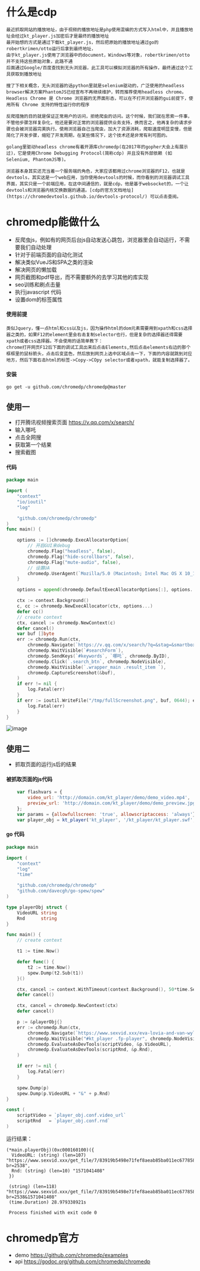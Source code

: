 # 什么是cdp
    最近抓取网站的播放地址，由于视频的播放地址是php使用混编的方式写入html中，并且播放地址会经过kt_player.js加密后才是最终的播放地址
    最开始想的方式是通过下载kt_player.js，然后把原始的播放地址通过go的robertkrimen/otto运行后拿到最终地址，
    由于kt_player.js使用了浏览器中的document，Windows等对象，robertkrimen/otto并不支持这些原始对象，此路不通
    后面通过Google/百度查找到无头浏览器，此工具可以模拟浏览器的所有操作，最终通过这个工具获取到播放地址
    
    搜了下相关概念，无头浏览器的话python里就是selenium驱动的，广泛使用的headless browser解决方案PhantomJS已经宣布不再继续维护，转而推荐使用headless chrome。Headless Chrome 是 Chrome 浏览器的无界面形态，可以在不打开浏览器的gui前提下，使用所有 Chrome 支持的特性运行你的程序
    
    反爬措施的目的就是保证正常用户的访问，拒绝爬虫的访问。这个时候，我们就在思索一件事，不管他步骤怎样复杂化，他还是要对正常的浏览器提供业务支持，换而言之，他再复杂的请求步骤也会被浏览器完美执行。使用浏览器自己当爬虫，加大了资源消耗，爬取速度明显变慢，但是简化了开发步骤，缩短了开发周期，在某些情况下，这个技术还是非常有利可图的。
    
    golang里驱动headless chrome有着开源库chromedp(在2017年的gopher大会上有展示过)，它是使用Chrome Debugging Protocol(简称cdp) 并且没有外部依赖 (如Selenium, PhantomJS等)。
    
    浏览器本身其实还充当着一个服务端的角色，大家应该都用过chrome浏览器的F12，也就是devtools，其实这是一个web应用，当你使用devtools的时候，而你看到的浏览器调试工具界面，其实只是一个前端应用，在这中间通信的，就是cdp，他是基于websocket的，一个让devtools和浏览器内核交换数据的通道。[cdp的官方文档地址](https://chromedevtools.github.io/devtools-protocol/) 可以点击查阅。
    
# chromedp能做什么
   - 反爬虫js，例如有的网页后台js自动发送心跳包，浏览器里会自动运行，不需要我们自动处理
   - 针对于前端页面的自动化测试
   - 解决类似VueJS和SPA之类的渲染
   - 解决网页的懒加载
   - 网页截图和pdf导出，而不需要额外的去学习其他的库实现
   - seo训练和刷点击量
   - 执行javascript 代码
   - 设置dom的标签属性
#### 使用前提
    类似Jquery，懂一点html和css以及js，因为操作html的dom元素需要用到xpath和css选择器之类的，如果F12的element里会右击复制selector也行，但是复杂的选择器还得需要xpath或者css选择器。不会使用的话简单教下：
    chrome打开网页F12后下面的调试工具出来后点击Elements,然后点击elements右边的那个框框里的鼠标箭头，点击后变蓝色，然后放到网页上选中区域点击一下，下面的内容就跳到对应地方，然后下面右击html的标签->Copy->COpy selector或者xpath，就能复制选择器了。
    
#### 安装
    go get -u github.com/chromedp/chromedp@master
    
## 使用一
   - 打开腾讯视频搜索页面 https://v.qq.com/x/search/
   - 输入哪吒
   - 点击全网搜
   - 获取第一个结果
   - 搜索截图
#### 代码
```go
package main

import (
	"context"
	"io/ioutil"
	"log"

	"github.com/chromedp/chromedp"
)
func main() {

	options := []chromedp.ExecAllocatorOption{
		// 开启GUI来debug
		chromedp.Flag("headless", false),
		chromedp.Flag("hide-scrollbars", false),
		chromedp.Flag("mute-audio", false),
		// 设置UA
		chromedp.UserAgent(`Mozilla/5.0 (Macintosh; Intel Mac OS X 10_14_6) AppleWebKit/537.36 (KHTML, like Gecko) Chrome/77.0.3865.120 Safari/537.36`),
	}

	options = append(chromedp.DefaultExecAllocatorOptions[:], options...)

	ctx := context.Background()
	c, cc := chromedp.NewExecAllocator(ctx, options...)
	defer cc()
	// create context
	ctx, cancel := chromedp.NewContext(c)
	defer cancel()
	var buf []byte
	err := chromedp.Run(ctx,
		chromedp.Navigate(`https://v.qq.com/x/search/?q=&stag=&smartbox_ab=`),
		chromedp.WaitVisible(`#searchForm`),
		chromedp.SendKeys(`#keywords`, `哪吒`, chromedp.ByID),
		chromedp.Click(`.search_btn`, chromedp.NodeVisible),
		chromedp.WaitVisible(`.wrapper_main .result_item `),
		chromedp.CaptureScreenshot(&buf),
	)
	if err != nil {
		log.Fatal(err)
	}
	if err := ioutil.WriteFile("/tmp/fullScreenshot.png", buf, 0644); err != nil {
		log.Fatal(err)
	}
}
```
![image](https://raw.githubusercontent.com/yijieyu/document/master/go/chormedp/fullScreenshot.png)

## 使用二
   - 抓取页面的运行js后的结果
   
#### 被抓取页面的js代码
```js
    var flashvars = {
        video_url: 'http://domain.com/kt_player/demo/demo_video.mp4',
        preview_url: 'http://domain.com/kt_player/demo/demo_preview.jpg'
    };
    var params = {allowfullscreen: 'true', allowscriptaccess: 'always'};
    var player_obj = kt_player('kt_player', '/kt_player/kt_player.swf', '600', '400', flashvars, params);
```
#### go 代码
```go
package main

import (
	"context"
	"log"
	"time"

	"github.com/chromedp/chromedp"
	"github.com/davecgh/go-spew/spew"
)

type playerObj struct {
	VideoURL string
	Rnd      string
}

func main() {
	// create context

	t1 := time.Now()

	defer func() {
		t2 := time.Now()
		spew.Dump(t2.Sub(t1))
	}()

	ctx, cancel := context.WithTimeout(context.Background(), 50*time.Second)
	defer cancel()

	ctx, cancel = chromedp.NewContext(ctx)
	defer cancel()

	p := &playerObj{}
	err := chromedp.Run(ctx,
		chromedp.Navigate(`https://www.sexvid.xxx/eva-lovia-and-van-wylde-have-sex-in-porn-parody-game-of-balls.html`),
		chromedp.WaitVisible("#kt_player .fp-player", chromedp.NodeVisible),
		chromedp.EvaluateAsDevTools(scriptVideo, &p.VideoURL),
		chromedp.EvaluateAsDevTools(scriptRnd, &p.Rnd),
	)

	if err != nil {
		log.Fatal(err)
	}

	spew.Dump(p)
	spew.Dump(p.VideoURL + "&" + p.Rnd)
}

const (
	scriptVideo = `player_obj.conf.video_url`
	scriptRnd   = `player_obj.conf.rnd`
)
```
运行结果：
```text
(*main.playerObj)(0xc000160100)({
  VideoURL: (string) (len=107) "https://www.sexvid.xxx/get_file/7/83919b5498e71fef8aeab85ba011ec677858523f54/51000/51656/51656.mp4/?br=2538",
  Rnd: (string) (len=10) "1571041408"
 })
 
 (string) (len=118) "https://www.sexvid.xxx/get_file/7/83919b5498e71fef8aeab85ba011ec677858523f54/51000/51656/51656.mp4/?br=2538&1571041408"
 (time.Duration) 28.979338921s
 
 Process finished with exit code 0
```

# chromedp官方 
   - demo https://github.com/chromedp/examples
   - api https://godoc.org/github.com/chromedp/chromedp